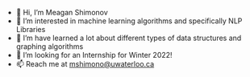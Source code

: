 - 👋 Hi, I’m Meagan Shimonov
- 👀 I’m interested in machine learning algorithms and specifically NLP Libraries
- 🌱 I’m have learned a lot about different types of data structures and graphing algorithms 
- 💞️ I’m looking for an Internship for Winter 2022!
- 📫 Reach me at mshimono@uwaterloo.ca

<!---
MeaganShim/MeaganShim is a ✨ special ✨ repository because its `README.md` (this file) appears on your GitHub profile.
You can click the Preview link to take a look at your changes.
--->
